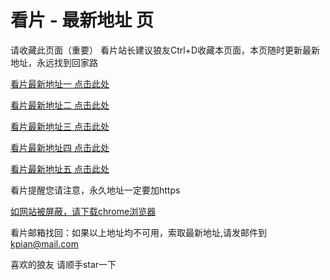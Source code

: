 # 看片 - 最新地址 页

请收藏此页面（重要）
看片站长建议狼友Ctrl+D收藏本页面，本页随时更新最新地址，永远找到回家路

[看片最新地址一 点击此处](https://8xapf.com/) 

[看片最新地址二 点击此处](https://8xsc0.com/) 

[看片最新地址三 点击此处](https://8xwns.com/) 

[看片最新地址四 点击此处](https://8x6ob.com/) 

[看片最新地址五 点击此处](https://8xl68.com/) 

看片提醒您请注意，永久地址一定要加https

[如网站被屏蔽，请下载chrome浏览器](https://8xe23.com/chrome_93.0.4577.82.apk) 

看片邮箱找回：如果以上地址均不可用，索取最新地址,请发邮件到 kpian@mail.com

喜欢的狼友 请顺手star一下
